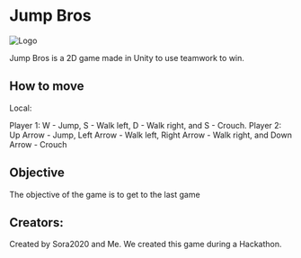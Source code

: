 # Jump Bros 
![Logo]()

Jump Bros is a 2D game made in Unity to use teamwork to win. 

## How to move

Local:

Player 1: W - Jump, S - Walk left, D - Walk right, and S - Crouch. 
Player 2: Up Arrow - Jump, Left Arrow - Walk left, Right Arrow - Walk right, and Down Arrow - Crouch


## Objective

The objective of the game is to get to the last game 



## Creators:
Created by Sora2020 and Me. 
We created this game during a Hackathon. 

